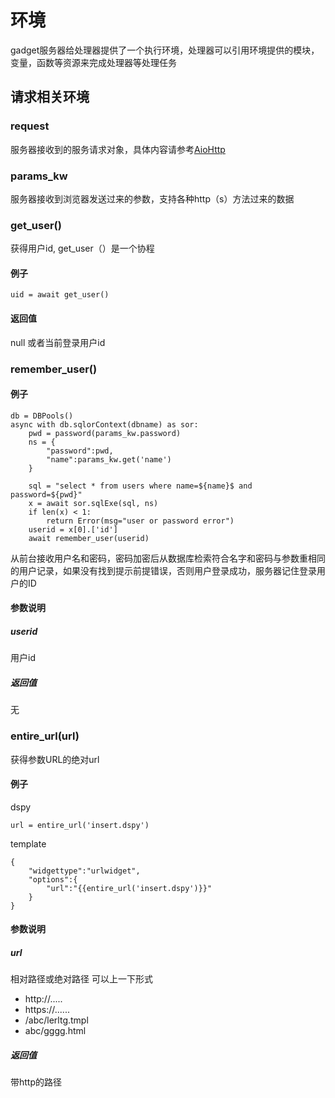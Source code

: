 # 环境
gadget服务器给处理器提供了一个执行环境，处理器可以引用环境提供的模块，变量，函数等资源来完成处理器等处理任务

## 请求相关环境

### request
服务器接收到的服务请求对象，具体内容请参考[AioHttp](https://github.com/aiohttp/aiohttp)

### params_kw
服务器接收到浏览器发送过来的参数，支持各种http（s）方法过来的数据

### get_user()
获得用户id, get_user（）是一个协程

#### 例子
```
uid = await get_user()
```
#### 返回值
null 或者当前登录用户id

### remember_user()
#### 例子
```
db = DBPools()
async with db.sqlorContext(dbname) as sor:
	pwd = password(params_kw.password)
	ns = {
		"password":pwd,
		"name":params_kw.get('name')
	}

	sql = "select * from users where name=${name}$ and password=${pwd}"
	x = await sor.sqlExe(sql, ns)
	if len(x) < 1:
		return Error(msg="user or password error")
	userid = x[0].['id']
	await remember_user(userid)
```
从前台接收用户名和密码，密码加密后从数据库检索符合名字和密码与参数重相同的用户记录，如果没有找到提示前提错误，否则用户登录成功，服务器记住登录用户的ID

#### 参数说明
##### userid
用户id

##### 返回值
无

### entire_url(url)
获得参数URL的绝对url

#### 例子
dspy
```
url = entire_url('insert.dspy')
```
template
```
{
	"widgettype":"urlwidget",
	"options":{
		"url":"{{entire_url('insert.dspy')}}"
	}
}
```
#### 参数说明
##### url
相对路径或绝对路径
可以上一下形式
* http://.....
* https://......
* /abc/lerltg.tmpl
* abc/gggg.html

##### 返回值
带http的路径

